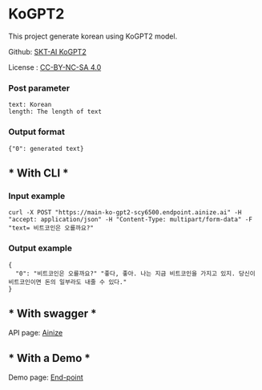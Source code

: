 # KoGPT2

This project generate korean using KoGPT2 model.

Github: [SKT-AI KoGPT2](https://github.com/SKT-AI/KoGPT2)

License : [CC-BY-NC-SA 4.0](https://github.com/SKT-AI/KoGPT2/blob/master/LICENSE)

### Post parameter

    text: Korean
    length: The length of text


### Output format

    {"0": generated text}


## * With CLI *

### Input example


    curl -X POST "https://main-ko-gpt2-scy6500.endpoint.ainize.ai" -H "accept: application/json" -H "Content-Type: multipart/form-data" -F "text= 비트코인은 오를까요?"
    

### Output example


    {
      "0": "비트코인은 오를까요?" "좋다, 좋아. 나는 지금 비트코인을 가지고 있지. 당신이 비트코인이면 돈의 일부라도 내줄 수 있다."
    }


## * With swagger *

API page: [Ainize](https://ainize.ai/scy6500/KoGPT2?branch=main)

## * With a Demo *

Demo page: [End-point](https://main-ko-gpt2-scy6500.endpoint.ainize.ai)
